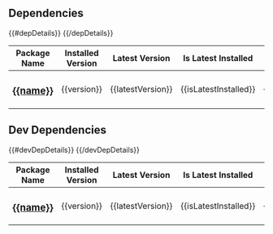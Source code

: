 ## Dependencies

<table>
    <thead>
        <tr>
            <th>Package Name</th>
            <th style="text-align: center; vertical-align: middle;">Installed Version</th>
            <th style="text-align: center; vertical-align: middle;">Latest Version</th>
            <th style="text-align: center; vertical-align: middle;">Is Latest Installed</th>
            <th>Package Description</th>
        </tr>
    </thead>
    <tbody>
        {{#depDetails}}
            <tr>
                <td><h3><a href="{{repository}}">{{name}}</a></h3></td>
                <td style="text-align: center; vertical-align: middle;">{{version}}</td>
                <td style="text-align: center; vertical-align: middle;">{{latestVersion}}</td>
                <td style="text-align: center; vertical-align: middle;">{{isLatestInstalled}}</td>
                <td>{{description}}</td>
            </tr>
        {{/depDetails}}
    </tbody>
</table>

## Dev Dependencies

<table>
    <thead>
        <tr>
            <th>Package Name</th>
            <th style="text-align: center; vertical-align: middle;">Installed Version</th>
            <th style="text-align: center; vertical-align: middle;">Latest Version</th>
            <th style="text-align: center; vertical-align: middle;">Is Latest Installed</th>
            <th>Package Description</th>
        </tr>
    </thead>
    <tbody>
        {{#devDepDetails}}
            <tr>
                <td><h3><a href="{{repository}}">{{name}}</a></h3></td>
                <td style="text-align: center; vertical-align: middle;">{{version}}</td>
                <td style="text-align: center; vertical-align: middle;">{{latestVersion}}</td>
                <td style="text-align: center; vertical-align: middle;">{{isLatestInstalled}}</td>
                <td>{{description}}</td>
            </tr>
        {{/devDepDetails}}
    </tbody>
</table>
